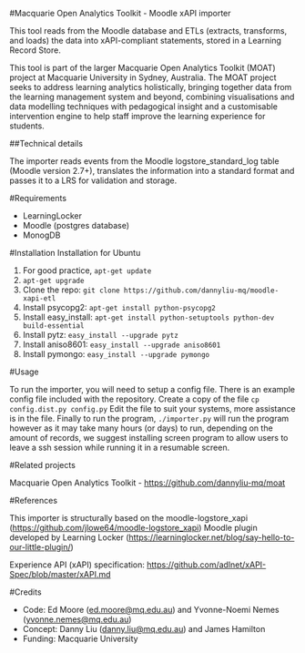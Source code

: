 #Macquarie Open Analytics Toolkit - Moodle xAPI importer

This tool reads from the Moodle database and ETLs (extracts, transforms, and loads) the data into xAPI-compliant statements, stored in a Learning Record Store.

This tool is part of the larger Macquarie Open Analytics Toolkit (MOAT) project at Macquarie University in Sydney, Australia. The MOAT project seeks to address learning analytics holistically, bringing together data from the learning management system and beyond, combining visualisations and data modelling techniques with pedagogical insight and a customisable intervention engine to help staff improve the learning experience for students.

##Technical details

The importer reads events from the Moodle logstore_standard_log table (Moodle version 2.7+), translates the information into a standard format and passes it to a LRS for validation and storage.

#Requirements

* LearningLocker
* Moodle (postgres database)
* MonogDB

#Installation
Installation for Ubuntu

1. For good practice, `apt-get update`
2. `apt-get upgrade`
3. Clone the repo: `git clone https://github.com/dannyliu-mq/moodle-xapi-etl`
4. Install psycopg2: `apt-get install python-psycopg2`
5. Install easy_install: `apt-get install python-setuptools python-dev build-essential`
6. Install pytz: `easy_install --upgrade pytz`
7. Install aniso8601: `easy_install --upgrade aniso8601`
8. Install pymongo: `easy_install --upgrade pymongo`

#Usage

To run the importer, you will need to setup a config file.
There is an example config file included with the repository.
Create a copy of the file `cp config.dist.py config.py`
Edit the file to suit your systems, more assistance is in the file.
Finally to run the program, `./importer.py` will run the program however as it may take many hours (or days) to run, depending on the amount of records, we suggest installing screen program to allow users to leave a ssh session while running it in a resumable screen.

#Related projects

Macquarie Open Analytics Toolkit - https://github.com/dannyliu-mq/moat

#References

This importer is structurally based on the moodle-logstore_xapi (https://github.com/jlowe64/moodle-logstore_xapi) Moodle plugin developed by Learning Locker (https://learninglocker.net/blog/say-hello-to-our-little-plugin/)

Experience API (xAPI) specification: https://github.com/adlnet/xAPI-Spec/blob/master/xAPI.md

#Credits

* Code: Ed Moore (ed.moore@mq.edu.au) and Yvonne-Noemi Nemes (yvonne.nemes@mq.edu.au)
* Concept: Danny Liu (danny.liu@mq.edu.au) and James Hamilton
* Funding: Macquarie University
